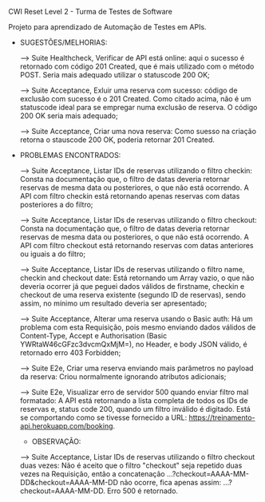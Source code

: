 CWI Reset Level 2 - Turma de Testes de Software

Projeto para aprendizado de Automação de Testes em APIs.

* SUGESTÕES/MELHORIAS:

    --> Suite Healthcheck, Verificar de API está online: aqui o sucesso é retornado com código 201 Created, que é mais utilizado com o
    método POST. Seria mais adequado utilizar o statuscode 200 OK;

    --> Suite Acceptance, Exluir uma reserva com sucesso: código de exclusão com sucesso é o 201 Created. Como citado acima, não é um
    statuscode ideal para se empregar numa exclusão de reserva. O código 200 OK seria mais adequado;

    --> Suite Acceptance, Criar uma nova reserva: Como suesso na criação retorna o stauscode 200 OK, poderia retornar 201 Created.
    
    
    
* PROBLEMAS ENCONTRADOS:
    
    --> Suite Acceptance, Listar IDs de reservas utilizando o filtro checkin: Consta na documentação que, o filtro de datas deveria retornar reservas de mesma data ou posteriores, o que não está ocorrendo. A API com filtro checkin está retornando apenas reservas
    com datas posteriores a do filtro;

    --> Suite Acceptance, Listar IDs de reservas utilizando o filtro checkout: Consta na documentação que, o filtro de datas deveria retornar reservas de mesma data ou posteriores, o que não está ocorrendo. A API com filtro checkout está retornando reservas com datas anteriores ou iguais a do filtro;    

    --> Suite Acceptance, Listar IDs de reservas utilizando o filtro name, checkin and checkout date: Está retornando um Array vazio, o que não deveria ocorrer já que peguei dados válidos de firstname, checkin e checkout de uma reserva existente (segundo ID de reservas), sendo assim, no mínimo um resultado deveria ser apresentado;

    --> Suite Acceptance, Alterar uma reserva usando o Basic auth: Há um problema com esta Requisição, pois mesmo enviando dados válidos
    de Content-Type, Accept e Authorisation (Basic YWRtaW46cGFzc3dvcmQxMjM=), no Header, e body JSON válido, é retornado erro 403 Forbidden;

    --> Suite E2e, Criar uma reserva enviando mais parâmetros no payload da reserva: Criou normalmente ignorando atributos adicionais;

    --> Suite E2e, Visualizar erro de servidor 500 quando enviar filtro mal formatado: A API está retornando a lista completa de todos os IDs de reservas e, status code 200, quando um filtro inválido é digitado. Está se comportando como se tivesse fornecido a URL:
    https://treinamento-api.herokuapp.com/booking.



    * OBSERVAÇÃO:

    --> Suite Acceptance, Listar IDs de reservas utilizando o filtro checkout duas vezes: Não é aceito que o filtro "checkout" seja repetido duas vezes na Requisição, então a concatenação ...?checkout=AAAA-MM-DD&checkout=AAAA-MM-DD não ocorre, fica apenas assim:
    ...?checkout=AAAA-MM-DD. Erro 500 é retornado.    
